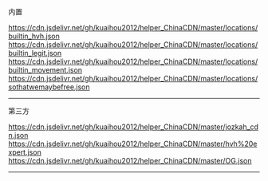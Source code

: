 
内置

https://cdn.jsdelivr.net/gh/kuaihou2012/helper_ChinaCDN/master/locations/builtin_hvh.json
https://cdn.jsdelivr.net/gh/kuaihou2012/helper_ChinaCDN/master/locations/builtin_legit.json
https://cdn.jsdelivr.net/gh/kuaihou2012/helper_ChinaCDN/master/locations/builtin_movement.json
https://cdn.jsdelivr.net/gh/kuaihou2012/helper_ChinaCDN/master/locations/sothatwemaybefree.json

----------------------------------


第三方

https://cdn.jsdelivr.net/gh/kuaihou2012/helper_ChinaCDN/master/jozkah_cdn.json
https://cdn.jsdelivr.net/gh/kuaihou2012/helper_ChinaCDN/master/hvh%20expert.json
https://cdn.jsdelivr.net/gh/kuaihou2012/helper_ChinaCDN/master/OG.json

----------------------------------
